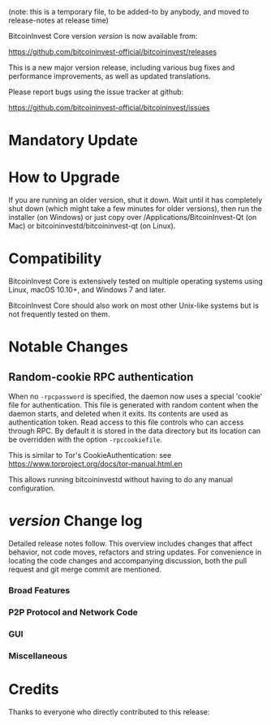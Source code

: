 (note: this is a temporary file, to be added-to by anybody, and moved to release-notes at release time)

BitcoinInvest Core version *version* is now available from:

  <https://github.com/bitcoininvest-official/bitcoininvest/releases>

This is a new major version release, including various bug fixes and
performance improvements, as well as updated translations.

Please report bugs using the issue tracker at github:

  <https://github.com/bitcoininvest-official/bitcoininvest/issues>

Mandatory Update
==============


How to Upgrade
==============

If you are running an older version, shut it down. Wait until it has completely shut down (which might take a few minutes for older versions), then run the installer (on Windows) or just copy over /Applications/BitcoinInvest-Qt (on Mac) or bitcoininvestd/bitcoininvest-qt (on Linux).

Compatibility
==============

BitcoinInvest Core is extensively tested on multiple operating systems using
Linux, macOS 10.10+, and Windows 7 and later.

BitcoinInvest Core should also work on most other Unix-like systems but is not
frequently tested on them.

Notable Changes
===============

Random-cookie RPC authentication
---------------------------------

When no `-rpcpassword` is specified, the daemon now uses a special 'cookie'
file for authentication. This file is generated with random content when the
daemon starts, and deleted when it exits. Its contents are used as
authentication token. Read access to this file controls who can access through
RPC. By default it is stored in the data directory but its location can be
overridden with the option `-rpccookiefile`.

This is similar to Tor's CookieAuthentication: see
https://www.torproject.org/docs/tor-manual.html.en

This allows running bitcoininvestd without having to do any manual configuration.


*version* Change log
=================

Detailed release notes follow. This overview includes changes that affect
behavior, not code moves, refactors and string updates. For convenience in locating
the code changes and accompanying discussion, both the pull request and
git merge commit are mentioned.

### Broad Features
### P2P Protocol and Network Code
### GUI
### Miscellaneous

Credits
=======

Thanks to everyone who directly contributed to this release:


